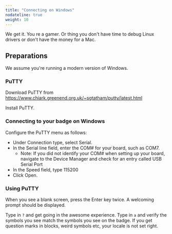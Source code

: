 ```yaml
---
title: "Connecting on Windows"
nodateline: true
weight: 10
---
```

We get it. You re a gamer. Or thing you don't have time to debug Linux drivers or don't have the money for a Mac.
## Preparations
We assume you're running a modern version of Windows. 

### PuTTY
Download PuTTY from https://www.chiark.greenend.org.uk/~sgtatham/putty/latest.html 

Install PuTTY.
### Connecting to your badge on Windows
Configure the PuTTY menu as follows:

* Under Connection type, select Serial.
* In the Serial line field, enter the COM# for your board, such as COM7.
    * Note: If you did not identify your COM# when setting up your board, navigate to the Device Manager and check for an entry called USB Serial Port
* In the Speed field, type 115200
* Click Open.

### Using PuTTY
When you see a blank screen, press the Enter key twice. A welcoming prompt should be displayed.

Type in `?` and get going in the awesome experience. Type in `a` and verify the symbols you see match the symbols you see on the badge. If you get question marks in blocks, weird symbols etc, your locale is not set right.
